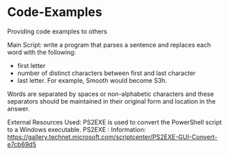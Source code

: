 # Code-Examples
Providing code examples to others

Main Script: 
write a program that parses a sentence and replaces each word with the following: 
 - first letter
 - number of distinct characters between first and last character
 - last letter. For example, Smooth would become S3h. 

Words are separated by spaces or non-alphabetic characters and these separators should be maintained in their original form and location in the answer.

External Resources Used:
PS2EXE is used to convert the PowerShell script to a Windows executable. 
PS2EXE : Information: https://gallery.technet.microsoft.com/scriptcenter/PS2EXE-GUI-Convert-e7cb69d5

